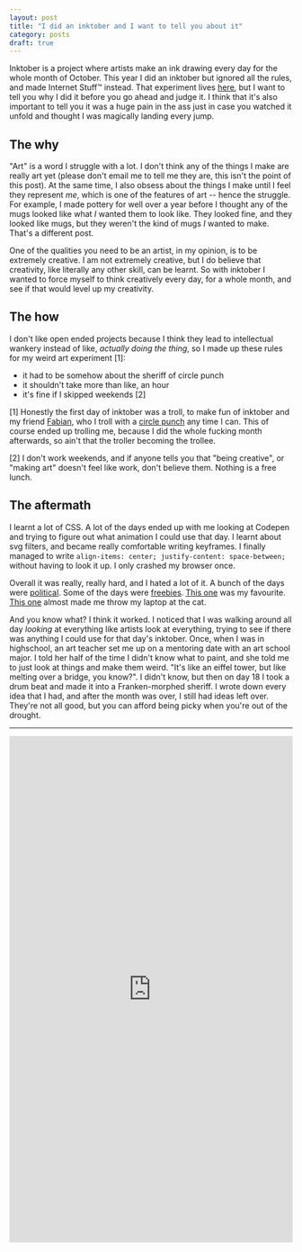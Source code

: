 ```yaml
---
layout: post
title: "I did an inktober and I want to tell you about it"
category: posts
draft: true
---
```


Inktober is a project where artists make an ink drawing every day for the
whole month of October. This year I did an inktober but ignored all the rules, and
made Internet Stuff™️ instead. That experiment lives [here](https://howthee.glitch.me), but
I want to tell you why I did it before you go ahead and judge it. I
think that it's also important to tell you it was a huge pain in the ass just
in case you watched it unfold and thought I was magically landing every jump.

## The why
"Art" is a word I struggle with a lot. I don't think any of the things
I make are really art yet (please don't email me to tell me they are, this isn't
the point of this post). At the same time, I also obsess about the things
I make until I feel they represent _me_, which is one of the
features of art -- hence the struggle. For example, I made pottery for well over a year
before I thought any of the mugs looked like what _I_ wanted them to look like.
They looked fine, and they looked like mugs, but they weren't the kind of mugs
_I_ wanted to make. That's a different post.

One of the qualities you need to be an artist, in my opinion, is to be
extremely creative. I am not extremely creative, but I do believe that creativity,
like literally any other skill, can be learnt. So with inktober I wanted to
force myself to think creatively every day, for a whole month, and see if that
would level up my creativity.

## The how
I don't like open ended projects because I think they lead to
intellectual wankery instead of like, _actually doing the thing_, so I made up these rules
for my weird art experiment [1]:

- it had to be somehow about the sheriff of circle punch
- it shouldn't take more than like, an hour
- it's fine if I skipped weekends [2]

[1] Honestly the first day of inktober was a troll, to make fun of inktober
and my friend [Fabian](https://twitter.com/fabrahamlincoln), who I troll
with a [circle punch](https://www.urbandictionary.com/define.php?term=Circle%20Game)
any time I can. This of course ended up trolling me, because I did the whole fucking month
afterwards, so ain't that the troller becoming the trollee.

[2] I don't work weekends, and if anyone tells you that "being creative",
or "making art" doesn't feel like work, don't believe them. Nothing is a free lunch.

## The aftermath
I learnt a lot of CSS. A lot of the days ended up with me looking at Codepen
and trying to figure out what animation I could use that day. I learnt about
svg filters, and became really comfortable writing keyframes. I finally
managed to write `align-items: center; justify-content: space-between;`
without having to look it up. I only crashed my browser once.

Overall it was really, really hard, and I hated a lot of it.
A bunch of the days were [political](https://howthee.glitch.me/day-6.html). Some of the days were [freebies](https://howthee.glitch.me/day-8.html). [This one](https://howthee.glitch.me/day-18.html)
was my favourite. [This one](https://howthee.glitch.me/day-10.html) almost
made me throw my laptop at the cat.

And you know what? I think it worked. I noticed that I was walking around all day
_looking_ at everything like artists look at everything, trying to see
if there was anything I could use for that day's inktober. Once, when I was in
highschool, an art teacher set me up on a mentoring date with an art school major.
I told her half of the time I didn't know what to paint, and she told me to
just look at things and make them weird. "It's like an eiffel tower, but like
melting over a bridge, you know?". I didn't know, but then on day 18
I took a drum beat and made it into a Franken-morphed sheriff. I wrote down
every idea that I had, and after the month was over, I still had ideas left over.
They're not all good, but you can afford being picky when you're out of the drought.

<hr>
<div class="glitch-embed-wrap" style="height: 900px; width: 100%;">
  <iframe
    allow="geolocation; microphone; camera; midi; encrypted-media"
    src="https://glitch.com/embed/#!/embed/howthee?path=README.md&previewSize=100"
    alt="howthee on Glitch"
    style="height: 100%; width: 100%; border: 0;">
  </iframe>
</div>
